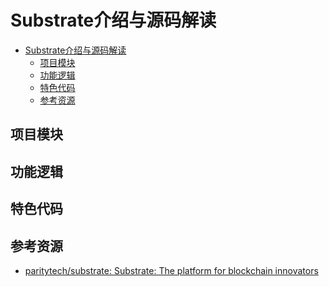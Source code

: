 # Substrate介绍与源码解读

<!--ts-->
* [Substrate介绍与源码解读](#substrate介绍与源码解读)
   * [项目模块](#项目模块)
   * [功能逻辑](#功能逻辑)
   * [特色代码](#特色代码)
   * [参考资源](#参考资源)

<!-- Created by https://github.com/ekalinin/github-markdown-toc -->
<!-- Added by: kuanhsiaokuo, at: Sat Jun 18 00:03:35 CST 2022 -->

<!--te-->

## 项目模块

## 功能逻辑

## 特色代码

## 参考资源

- [paritytech/substrate: Substrate: The platform for blockchain innovators](https://github.com/paritytech/substrate)